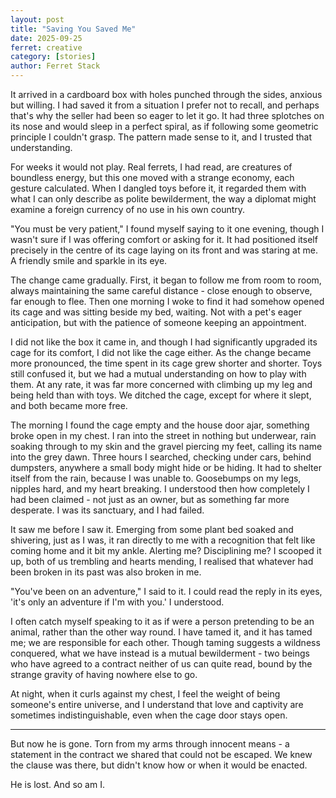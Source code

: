 ```yaml
---
layout: post
title: "Saving You Saved Me"
date: 2025-09-25
ferret: creative
category: [stories]
author: Ferret Stack
---
```


It arrived in a cardboard box with holes punched through the sides, anxious but willing. I had saved it from a situation I prefer not to recall, and perhaps that's why the seller had been so eager to let it go. It had three splotches on its nose and would sleep in a perfect spiral, as if following some geometric principle I couldn't grasp. The pattern made sense to it, and I trusted that understanding.

For weeks it would not play. Real ferrets, I had read, are creatures of boundless energy, but this one moved with a strange economy, each gesture calculated. When I dangled toys before it, it regarded them with what I can only describe as polite bewilderment, the way a diplomat might examine a foreign currency of no use in his own country.

"You must be very patient," I found myself saying to it one evening, though I wasn't sure if I was offering comfort or asking for it. It had positioned itself precisely in the centre of its cage laying on its front and was staring at me. A friendly smile and sparkle in its eye.

The change came gradually. First, it began to follow me from room to room, always maintaining the same careful distance - close enough to observe, far enough to flee. Then one morning I woke to find it had somehow opened its cage and was sitting beside my bed, waiting. Not with a pet's eager anticipation, but with the patience of someone keeping an appointment.

I did not like the box it came in, and though I had significantly upgraded its cage for its comfort, I did not like the cage either. As the change became more pronounced, the time spent in its cage grew shorter and shorter. Toys still confused it, but we had a mutual understanding on how to play with them. At any rate, it was far more concerned with climbing up my leg and being held than with toys. We ditched the cage, except for where it slept, and both became more free.

The morning I found the cage empty and the house door ajar, something broke open in my chest. I ran into the street in nothing but underwear, rain soaking through to my skin and the gravel piercing my feet, calling its name into the grey dawn. Three hours I searched, checking under cars, behind dumpsters, anywhere a small body might hide or be hiding. It had to shelter itself from the rain, because I was unable to. Goosebumps on my legs, nipples hard, and my heart breaking. I understood then how completely I had been claimed - not just as an owner, but as something far more desperate. I was its sanctuary, and I had failed.

It saw me before I saw it. Emerging from some plant bed soaked and shivering, just as I was, it ran directly to me with a recognition that felt like coming home and it bit my ankle. Alerting me? Disciplining me? I scooped it up, both of us trembling and hearts mending, I realised that whatever had been broken in its past was also broken in me. 

"You've been on an adventure," I said to it. I could read the reply in its eyes, 'it's only an adventure if I'm with you.' I understood.

I often catch myself speaking to it as if were a person pretending to be an animal, rather than the other way round. I have tamed it, and it has tamed me; we are responsible for each other. Though taming suggests a wildness conquered, what we have instead is a mutual bewilderment - two beings who have agreed to a contract neither of us can quite read, bound by the strange gravity of having nowhere else to go.

At night, when it curls against my chest, I feel the weight of being someone's entire universe, and I understand that love and captivity are sometimes indistinguishable, even when the cage door stays open.

---

But now he is gone. Torn from my arms through innocent means - a statement in the contract we shared that could not be escaped. We knew the clause was there, but didn't know how or when it would be enacted.

He is lost. And so am I.
